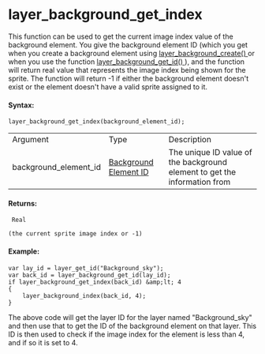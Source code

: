# layer_background_get_index

This function can be used to get the current image index value of the
background element. You give the background element ID (which you get
when you create a background element using [ layer_background_create()
](layer_background_create) or when you use the function [
layer_background_get_id() ](layer_background_get_id) ), and the
function will return real value that represents the image index being
shown for the sprite. The function will return -1 if either the
background element doesn't exist or the element doesn't have a valid
sprite assigned to it.

#### Syntax:

``` gml
layer_background_get_index(background_element_id);
```

|                       |                                                                                                                                                    |                                                                           |
|-----------------------|----------------------------------------------------------------------------------------------------------------------------------------------------|---------------------------------------------------------------------------|
| Argument              | Type                                                                                                                                               | Description                                                               |
| background_element_id |  [Background Element ID](../../../../../../GameMaker_Language/GML_Reference/Asset_Management/Rooms/Background_Layers/layer_background_get_id)  | The unique ID value of the background element to get the information from |

#### Returns:

``` gml
 Real

(the current sprite image index or -1)
```

#### Example:

``` gml
var lay_id = layer_get_id("Background_sky");
var back_id = layer_background_get_id(lay_id);
if layer_background_get_index(back_id) &amp;lt; 4
{
    layer_background_index(back_id, 4);
}
```

The above code will get the layer ID for the layer named
"Background_sky" and then use that to get the ID of the background
element on that layer. This ID is then used to check if the image index
for the element is less than 4, and if so it is set to 4.
